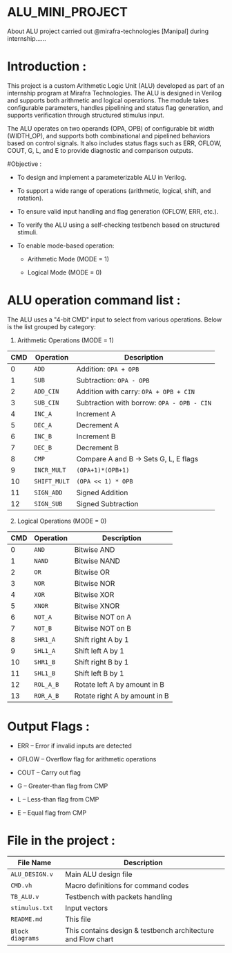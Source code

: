 # ALU_MINI_PROJECT
About ALU project carried out @mirafra-technologies [Manipal] during internship......

# Introduction : 
This project is a custom Arithmetic Logic Unit (ALU) developed as part of an internship program at Mirafra Technologies. The ALU is designed in Verilog and supports both arithmetic and logical operations. The module takes configurable parameters, handles pipelining and status flag generation, and supports verification through structured stimulus input.

The ALU operates on two operands (OPA, OPB) of configurable bit width (WIDTH_OP), and supports both combinational and pipelined behaviors based on control signals. It also includes status flags such as ERR, OFLOW, COUT, G, L, and E to provide diagnostic and comparison outputs.

#Objective :
- To design and implement a parameterizable ALU in Verilog.

- To support a wide range of operations (arithmetic, logical, shift, and rotation).

- To ensure valid input handling and flag generation (OFLOW, ERR, etc.).

- To verify the ALU using a self-checking testbench based on structured stimuli.

- To enable mode-based operation:

  - Arithmetic Mode (MODE = 1)

  - Logical Mode (MODE = 0)

# ALU operation command list :
The ALU uses a "4-bit CMD" input to select from various operations. Below is the list grouped by category:

1. Arithmetic Operations (MODE = 1)

| CMD | Operation    | Description                                |
| --- | ------------ | ------------------------------------------ |
| 0   | `ADD`        | Addition: `OPA + OPB`                      |
| 1   | `SUB`        | Subtraction: `OPA - OPB`                   |
| 2   | `ADD_CIN`    | Addition with carry: `OPA + OPB + CIN`     |
| 3   | `SUB_CIN`    | Subtraction with borrow: `OPA - OPB - CIN` |
| 4   | `INC_A`      | Increment A                                |
| 5   | `DEC_A`      | Decrement A                                |
| 6   | `INC_B`      | Increment B                                |
| 7   | `DEC_B`      | Decrement B                                |
| 8   | `CMP`        | Compare A and B → Sets G, L, E flags       |
| 9   | `INCR_MULT`  | `(OPA+1)*(OPB+1)`                          |
| 10  | `SHIFT_MULT` | `(OPA << 1) * OPB`                         |
| 11  | `SIGN_ADD`   | Signed Addition                            |
| 12  | `SIGN_SUB`   | Signed Subtraction                         |

2. Logical Operations (MODE = 0)

| CMD | Operation | Description                   |
| --- | --------- | ----------------------------- |
| 0   | `AND`     | Bitwise AND                   |
| 1   | `NAND`    | Bitwise NAND                  |
| 2   | `OR`      | Bitwise OR                    |
| 3   | `NOR`     | Bitwise NOR                   |
| 4   | `XOR`     | Bitwise XOR                   |
| 5   | `XNOR`    | Bitwise XNOR                  |
| 6   | `NOT_A`   | Bitwise NOT on A              |
| 7   | `NOT_B`   | Bitwise NOT on B              |
| 8   | `SHR1_A`  | Shift right A by 1            |
| 9   | `SHL1_A`  | Shift left A by 1             |
| 10  | `SHR1_B`  | Shift right B by 1            |
| 11  | `SHL1_B`  | Shift left B by 1             |
| 12  | `ROL_A_B` | Rotate left A by amount in B  |
| 13  | `ROR_A_B` | Rotate right A by amount in B |  

# Output Flags :
- ERR – Error if invalid inputs are detected

- OFLOW – Overflow flag for arithmetic operations

- COUT – Carry out flag

- G – Greater-than flag from CMP

- L – Less-than flag from CMP

- E – Equal flag from CMP

# File in the project :

| File Name        | Description                                                          |
| ---------------  | -------------------------------------                                |
| `ALU_DESIGN.v`   | Main ALU design file                                                 |
| `CMD.vh`         | Macro definitions for command codes                                  |
| `TB_ALU.v`       | Testbench with packets handling                                      |
| `stimulus.txt`   | Input vectors                                                        |
| `README.md`      | This file                                                            |
| `Block diagrams` | This contains design & testbench architecture and Flow chart         |  


